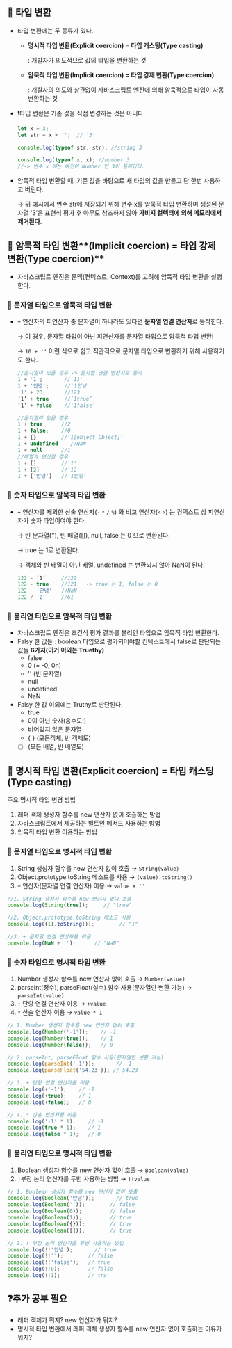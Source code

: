 ## 📌 타입 변환

- 타입 변환에는 두 종류가 있다.
    - **명시적 타입 변환(Explicit coercion) = 타입 캐스팅(Type casting)**
        
        : 개발자가 의도적으로 값의 타입을 변환하는 것
        
    - **암묵적 타입 변환(Implicit coercion) = 타입 강제 변환(Type coercion)**
        
        : 개잘자의 의도와 상관없이 자바스크립트 엔진에 의해 암묵적으로 타입이 자동 변환하는 것
        
- ❗타입 변환은 기존 값을 직접 변경하는 것은 아니다.
    
    ```javascript
    let x = 3;
    let str = x + '';  // '3'
    
    console.log(typeof str, str); //string 3
    
    console.log(typeof x, x); //number 3
    //-> 변수 x 에는 여전이 Number 인 3이 들어있다.
    ```
    
- 암묵적 타입 변환할 때, 기존 값을 바탕으로 새 타입의 값을 만들고 단 한번 사용하고 버린다.
    
    → 위 예시에서 변수 str에 저장되기 위해 변수 x를 암묵적 타입 변환하며 생성된 문자열 ‘3’은 표현식 평가 후 아무도 참조하지 않아 **가비지 컬렉터에 의해 메모리에서 제거된다.**
    

## 📌 암묵적 타입 변환**(Implicit coercion) = 타입 강제 변환(Type coercion)**

- 자바스크립트 엔진은 문맥(컨텍스트, Context)를 고려해 암묵적 타입 변환을 실행한다.

### 🧩 문자열 타입으로 암묵적 타입 변환

- `+` 연산자의 피연산자 중 문자열이 하나라도 있다면 **문자열 연결 연산자**로 동작한다.
    
    → 이 경우, 문자열 타입이 아닌 피연산자를 문자열 타입으로 암묵적 타입 변환!
    
    → `10 + ''` 이런 식으로 쉽고 직관적으로 문자열 타입으로 변환하기 위해 사용하기도 한다.
    
    ```javascript
    //문자열이 있을 경우 -> 문자열 연결 연산자로 동작
    1 + '1';       //'11'
    1 + '안녕';     //'1안녕'
    '1' + 23;      //123
    ‘1’ + true     //‘1true’
    ‘1’ + false    //‘1false’
    
    //문자열이 없을 경우
    1 + true;     //2
    1 + false;    //0
    1 + {}        //'1[object Object]'
    1 + undefined    //NaN
    1 + null      //1
    //배열과 연산할 경우
    1 + []        //'1'
    1 + [2]       //'12'
    1 + ['안녕']   //'1안녕'
    ```
    

 

### 🧩 숫자 타입으로 암묵적 타입 변환

- `+` 연산자를 제외한 산술 연산자(`-` `*` `/` `%`) 와 비교 연산자(`<` `>`) 는 컨텍스트 상 피연산자가 숫자 타입이여야 한다.
    
    → 빈 문자열(‘’), 빈 배열([]), null, false 는 0 으로 변환된다.
    
    → true 는 1로 변환된다.
    
    → 객체와 빈 배열이 아닌 배열, undefined 는 변환되지 않아 NaN이 된다.
    
    ```javascript
    122 - ‘1’     //122
    122 - true    //121   -> true 는 1, false 는 0
    122 - '안녕'   //NaN
    122 / '2'     //61
    ```
    

### 🧩 불리언 타입으로 암묵적 타입 변환

- 자바스크립트 엔진은 조건식 평가 결과를 불리언 타입으로 암묵적 타입 변환한다.
- Falsy 한 값들 : boolean 타입으로 평가되어야할 컨텍스트에서 false로 판단되는 값들 **6가지(이거 이외는 Truethy)**
    - false
    - 0   (= -0, 0n)
    - ''  (빈 문자열)
    - null
    - undefined
    - NaN
- Falsy 한 값 이외에는 Truthy로 판단된다.
    - true
    - 0이 아닌 숫자(음수도!)
    - 비어있지 않은 문자열
    - { } (모든객체, 빈 객체도)
    - [ ] (모든 배열, 빈 배열도)

## 📌 **명시적 타입 변환(Explicit coercion) = 타입 캐스팅(Type casting)**

주요 명시적 타입 변경 방법

1. 래퍼 객체 생성자 함수를 new 연산자 없이 호출하는 방법
2. 자바스크립트에서 제공하는 빌트인 메서드 사용하는 방법
3. 암묵적 타입 변환 이용하는 방법

### 🧩 문자열 타입으로 명시적 타입 변환

1. String 생성자 함수를 new 연산자 없이 호출 → `String(value)`
2. Object.prototype.toString 메소드를 사용 → `(value).toString()`
3. `+` 연산자(문자열 연결 연산자) 이용 → `value + ''`

```javascript
//1. String 생성자 함수를 new 연산자 없이 호출
console.log(String(true));     // "true"

//2. Object.prototype.toString 메소드 사용
console.log((1).toString());        // "1"

//3. + 문자열 연결 연산자를 이용
console.log(NaN + '');      // "NaN"
```

### 🧩 숫자 타입으로 명시적 타입 변환

1. Number 생성자 함수를 new 연산자 없이 호출 → `Number(value)`
2. parseInt(정수), parseFloat(실수) 함수 사용(문자열만 변환 가능) → `parseInt(value)`
3. `+` 단항 연결 연산자 이용 → `+value`
4. `*` 산술 연산자 이용 → `value * 1`

```javascript
// 1. Number 생성자 함수를 new 연산자 없이 호출
console.log(Number('-1'));    // -1
console.log(Number(true));    // 1
console.log(Number(false));   // 0

// 2. parseInt, parseFloat 함수 사용(문자열만 변환 가능)
console.log(parseInt('-1'));       // -1
console.log(parseFloat('54.23')); // 54.23

// 3. + 단항 연결 연산자를 이용
console.log(+'-1');    // -1
console.log(+true);    // 1
console.log(+false);   // 0

// 4. * 산술 연산자를 이용
console.log('-1' * 1);    // -1
console.log(true * 1);    // 1
console.log(false * 1);   // 0
```

### 🧩 불리언 타입으로 명시적 타입 변환

1. Boolean 생성자 함수를 new 연산자 없이 호출 → `Boolean(value)`
2. `!`부정 논리 연산자를 두번 사용하는 방법 → `!!value`

```javascript
// 1. Boolean 생성자 함수를 new 연산자 없이 호출
console.log(Boolean('안녕'));       // true
console.log(Boolean(''));        // false
console.log(Boolean(0));         // false
console.log(Boolean(1));         // true
console.log(Boolean({}));        // true
console.log(Boolean([]));        // true

// 2. ! 부정 논리 연산자를 두번 사용하는 방법
console.log(!!'안녕');       // true
console.log(!!'');        // false
console.log(!!'false');   // true
console.log(!!0);         // false
console.log(!!1);         // tru
```

## ❓추가 공부 필요

- 래퍼 객체가 뭐지? new 연산자가 뭐지?
- 명시적 타입 변환에서 래퍼 객체 생성자 함수를 new 연산자 없이 호출하는 이유가 뭐지?